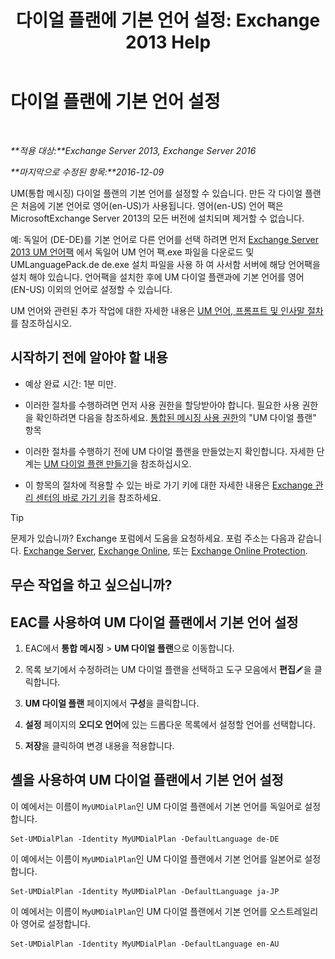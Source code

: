﻿---
title: '다이얼 플랜에 기본 언어 설정: Exchange 2013 Help'
TOCTitle: 다이얼 플랜에 기본 언어 설정
ms:assetid: 7a1d2e7e-4053-40af-9ec1-ec714df12ad4
ms:mtpsurl: https://technet.microsoft.com/ko-kr/library/Aa998914(v=EXCHG.150)
ms:contentKeyID: 50556016
ms.date: 05/22/2018
mtps_version: v=EXCHG.150
ms.translationtype: MT
---

# 다이얼 플랜에 기본 언어 설정

 

_**적용 대상:**Exchange Server 2013, Exchange Server 2016_

_**마지막으로 수정된 항목:**2016-12-09_

UM(통합 메시징) 다이얼 플랜의 기본 언어를 설정할 수 있습니다. 만든 각 다이얼 플랜은 처음에 기본 언어로 영어(en-US)가 사용됩니다. 영어(en-US) 언어 팩은 MicrosoftExchange Server 2013의 모든 버전에 설치되며 제거할 수 없습니다.

예: 독일어 (DE-DE)를 기본 언어로 다른 언어를 선택 하려면 먼저 [Exchange Server 2013 UM 언어팩](https://go.microsoft.com/fwlink/p/?linkid=266542) 에서 독일어 UM 언어 팩.exe 파일을 다운로드 및 UMLanguagePack.de de.exe 설치 파일을 사용 하 여 사서함 서버에 해당 언어팩을 설치 해야 있습니다. 언어팩을 설치한 후에 UM 다이얼 플랜과에 기본 언어를 영어 (EN-US) 이외의 언어로 설정할 수 있습니다.

UM 언어와 관련된 추가 작업에 대한 자세한 내용은 [UM 언어, 프롬프트 및 인사말 절차](um-languages-prompts-and-greetings-procedures-exchange-2013-help.md)를 참조하십시오.

## 시작하기 전에 알아야 할 내용

  - 예상 완료 시간: 1분 미만.

  - 이러한 절차를 수행하려면 먼저 사용 권한을 할당받아야 합니다. 필요한 사용 권한을 확인하려면 다음을 참조하세요. [통합된 메시징 사용 권한](unified-messaging-permissions-exchange-2013-help.md)의 "UM 다이얼 플랜" 항목

  - 이러한 절차를 수행하기 전에 UM 다이얼 플랜을 만들었는지 확인합니다. 자세한 단계는 [UM 다이얼 플랜 만들기](create-a-um-dial-plan-exchange-2013-help.md)을 참조하십시오.

  - 이 항목의 절차에 적용할 수 있는 바로 가기 키에 대한 자세한 내용은 [Exchange 관리 센터의 바로 가기 키](keyboard-shortcuts-in-the-exchange-admin-center-exchange-online-protection-help.md)을 참조하세요.


> [!TIP]
> 문제가 있습니까? Exchange 포럼에서 도움을 요청하세요. 포럼 주소는 다음과 같습니다. <A href="https://go.microsoft.com/fwlink/p/?linkid=60612">Exchange Server</A>, <A href="https://go.microsoft.com/fwlink/p/?linkid=267542">Exchange Online</A>, 또는 <A href="https://go.microsoft.com/fwlink/p/?linkid=285351">Exchange Online Protection</A>.



## 무슨 작업을 하고 싶으십니까?

## EAC를 사용하여 UM 다이얼 플랜에서 기본 언어 설정

1.  EAC에서 **통합 메시징** \> **UM 다이얼 플랜**으로 이동합니다.

2.  목록 보기에서 수정하려는 UM 다이얼 플랜을 선택하고 도구 모음에서 **편집**![편집 아이콘](images/JJ218640.6f53ccb2-1f13-4c02-bea0-30690e6ea71d(EXCHG.150).gif "편집 아이콘")을 클릭합니다.

3.  **UM 다이얼 플랜** 페이지에서 **구성**을 클릭합니다.

4.  **설정** 페이지의 **오디오 언어**에 있는 드롭다운 목록에서 설정할 언어를 선택합니다.

5.  **저장**을 클릭하여 변경 내용을 적용합니다.

## 셸을 사용하여 UM 다이얼 플랜에서 기본 언어 설정

이 예에서는 이름이 `MyUMDialPlan`인 UM 다이얼 플랜에서 기본 언어를 독일어로 설정합니다.

    Set-UMDialPlan -Identity MyUMDialPlan -DefaultLanguage de-DE

이 예에서는 이름이 `MyUMDialPlan`인 UM 다이얼 플랜에서 기본 언어를 일본어로 설정합니다.

    Set-UMDialPlan -Identity MyUMDialPlan -DefaultLanguage ja-JP

이 예에서는 이름이 `MyUMDialPlan`인 UM 다이얼 플랜에서 기본 언어를 오스트레일리아 영어로 설정합니다.

    Set-UMDialPlan -Identity MyUMDialPlan -DefaultLanguage en-AU

